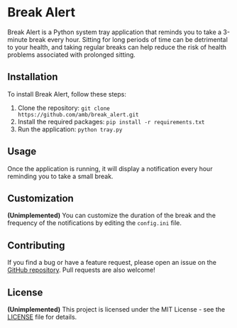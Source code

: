 # Break Alert

Break Alert is a Python system tray application that reminds you to take a 3-minute break every hour. Sitting for long periods of time can be detrimental to your health, and taking regular breaks can help reduce the risk of health problems associated with prolonged sitting.

## Installation

To install Break Alert, follow these steps:

1. Clone the repository: `git clone https://github.com/amb/break_alert.git`
2. Install the required packages: `pip install -r requirements.txt`
3. Run the application: `python tray.py`

## Usage

Once the application is running, it will display a notification every hour reminding you to take a small break.

## Customization

**(Unimplemented)**
You can customize the duration of the break and the frequency of the notifications by editing the `config.ini` file.

## Contributing

If you find a bug or have a feature request, please open an issue on the [GitHub repository](https://github.com/amb/break_alert/issues). Pull requests are also welcome!

## License

**(Unimplemented)**
This project is licensed under the MIT License - see the [LICENSE](LICENSE) file for details.

